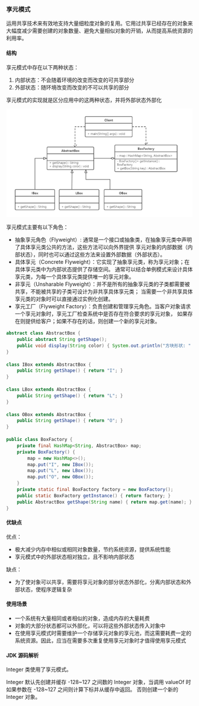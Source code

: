 ### 享元模式

运用共享技术来有效地支持大量细粒度对象的复用。它用过共享已经存在的对象来大幅度减少需要创建的对象数量、避免大量相似对象的开销，从而提高系统资源的利用率。

#### 结构

享元模式中存在以下两种状态：
1. 内部状态：不会随着环境的改变而改变的可共享部分
2. 外部状态：随环境改变而改变的不可以共享的部分

享元模式的实现就是区分应用中的这两种状态，并将外部状态外部化

<img src="images/享元模式类图.png">

享元模式主要有以下角色：
- 抽象享元角色（Flyweight）: 通常是一个接口或抽象类，在抽象享元类中声明了具体享元类公共的方法，这些方法可以向外界提供
享元对象的内部数据（内部状态），同时也可以通过这些方法来设置外部数据（外部状态）。
- 具体享元（Concrete Flyweight）：它实现了抽象享元类，称为享元对象；在具体享元类中为内部状态提供了存储空间。
通常可以结合单例模式来设计具体享元类，为每一个具体享元类提供唯一的享元对象。
- 非享元（Unsharable Flyweight）：并不是所有的抽象享元类的子类都需要被共享，不能被共享的子类可设计为非共享具体享元类；
当需要一个非共享具体享元类的对象时可以直接通过实例化创建。
- 享元工厂（Flyweight Factory）：负责创建和管理享元角色。当客户对象请求一个享元对象时，享元工厂检查系统中是否存在符合要求的享元对象，
如果存在则提供给客户；如果不存在的话，则创建一个新的享元对象。

```java
abstract class AbstractBox {
    public abstract String getShape();
    public void display(String color) { System.out.println("方块形状: " + getShape() + ", " + "颜色: " + color); }
}

class IBox extends AbstractBox {
    public String getShape() { return "I"; }
}

class LBox extends AbstractBox {
    public String getShape() { return "L"; }
}

class OBox extends AbstractBox {
    public String getShape() { return "O"; }
}

public class BoxFactory {
    private final HashMap<String, AbstractBox> map;
    private BoxFactory() {
        map = new HashMap<>();
        map.put("I", new IBox());
        map.put("L", new LBox());
        map.put("O", new OBox());
    }
    private static final BoxFactory factory = new BoxFactory();
    public static BoxFactory getInstance() { return factory; }
    public AbstractBox getShape(String name) { return map.get(name); }
}
```

#### 优缺点

优点：
- 极大减少内存中相似或相同对象数量，节约系统资源，提供系统性能
- 享元模式中的外部状态相对独立，且不影响内部状态

缺点：
- 为了使对象可以共享，需要将享元对象的部分状态外部化，分离内部状态和外部状态，使程序逻辑复杂

#### 使用场景
- 一个系统有大量相同或者相似的对象，造成内存的大量耗费
- 对象的大部分状态都可以外部化，可以将这些外部状态传入对象中
- 在使用享元模式时需要维护一个存储享元对象的享元池，而这需要耗费一定的系统资源。因此，应当在需要多次重复使用享元对象时才值得使用享元模式

#### JDK 源码解析

Integer 类使用了享元模式。

Integer 默认先创建并缓存 -128~127 之间数的 Integer 对象，当调用 valueOf 时如果参数在 -128~127 之间则计算下标并从缓存中返回。
否则创建一个新的 Integer 对象。
